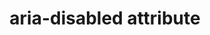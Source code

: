---
{
  "title": "aria-disabled attribute",
  "description": "Indicates that the element is perceivable but disabled, so it is not editable or otherwise operable. See related aria-hidden and aria-readonly.",
  "category": "aria",
  "keywords": "aria-disabled attribute",
  "last_test_date": "2020-01-08",
  "test_results_url": "https://a11ysupport.io/tech/aria/aria-disabled_attribute",
  "test_url": "https://a11ysupport.io/tech/aria/aria-disabled_attribute",
  "notes_by_num": {
    "1": "HTML button[type=\"button\" aria-disabled=\"true\"]: did not announce \"double tap to activate\""
  },
  "stats": {
    "jaws": {
      "chrome": {
        "77": "y"
      },
      "ie": {
        "11.134": "y"
      },
      "firefox": {
        "63.0.1": "y"
      }
    },
    "narrator": {
      "edge": {
        "44.17763": "y"
      }
    },
    "nvda": {
      "chrome": {
        "77": "y"
      },
      "firefox": {
        "63": "y"
      }
    },
    "orca": {
      "firefox": {
        "69": "y"
      }
    },
    "vo_ios": {
      "ios_saf": {
        "12.1": "y"
      }
    },
    "vo_macos": {
      "safari": {
        "13.1.2": "y"
      }
    },
    "talkback": {
      "and_chr": {
        "78": "y #1"
      }
    }
  },
  "links": {
    "ARIA spec for aria-disabled": "https://www.w3.org/TR/wai-aria-1.1/#aria-disabled"
  }
}
---